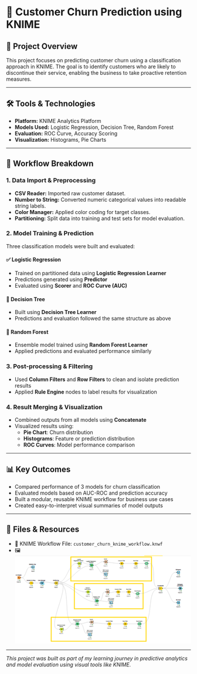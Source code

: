 
# 🧮 Customer Churn Prediction using KNIME

## 📌 Project Overview

This project focuses on predicting customer churn using a classification approach in KNIME. The goal is to identify customers who are likely to discontinue their service, enabling the business to take proactive retention measures.

---

## 🛠️ Tools & Technologies

- **Platform:** KNIME Analytics Platform
- **Models Used:** Logistic Regression, Decision Tree, Random Forest
- **Evaluation:** ROC Curve, Accuracy Scoring
- **Visualization:** Histograms, Pie Charts

---

## 📂 Workflow Breakdown

### 1. **Data Import & Preprocessing**
- **CSV Reader:** Imported raw customer dataset.
- **Number to String:** Converted numeric categorical values into readable string labels.
- **Color Manager:** Applied color coding for target classes.
- **Partitioning:** Split data into training and test sets for model evaluation.

### 2. **Model Training & Prediction**
Three classification models were built and evaluated:

#### ✅ Logistic Regression
- Trained on partitioned data using **Logistic Regression Learner**
- Predictions generated using **Predictor**
- Evaluated using **Scorer** and **ROC Curve (AUC)**

#### 🌳 Decision Tree
- Built using **Decision Tree Learner**
- Predictions and evaluation followed the same structure as above

#### 🌲 Random Forest
- Ensemble model trained using **Random Forest Learner**
- Applied predictions and evaluated performance similarly

### 3. **Post-processing & Filtering**
- Used **Column Filters** and **Row Filters** to clean and isolate prediction results
- Applied **Rule Engine** nodes to label results for visualization

### 4. **Result Merging & Visualization**
- Combined outputs from all models using **Concatenate**
- Visualized results using:
  - **Pie Chart**: Churn distribution
  - **Histograms**: Feature or prediction distribution
  - **ROC Curves**: Model performance comparison

---

## 📊 Key Outcomes

- Compared performance of 3 models for churn classification
- Evaluated models based on AUC-ROC and prediction accuracy
- Built a modular, reusable KNIME workflow for business use cases
- Created easy-to-interpret visual summaries of model outputs

---

## 📎 Files & Resources

- 🔗 KNIME Workflow File: `customer_churn_knime_workflow.knwf`
- 🖼️ ![Screenshots of workflow & visualizations](/Screenshot%202025-07-12%20154137.png)  


---

*This project was built as part of my learning journey in predictive analytics and model evaluation using visual tools like KNIME.*
